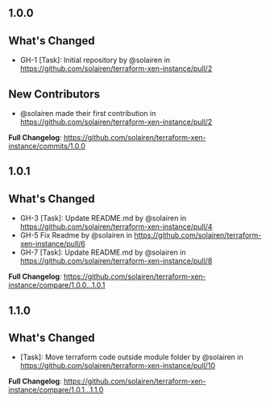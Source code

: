 

## 1.0.0

## What's Changed
* GH-1 [Task]: Initial repository by @solairen in https://github.com/solairen/terraform-xen-instance/pull/2

## New Contributors
* @solairen made their first contribution in https://github.com/solairen/terraform-xen-instance/pull/2

**Full Changelog**: https://github.com/solairen/terraform-xen-instance/commits/1.0.0

## 1.0.1

## What's Changed
* GH-3 [Task]: Update README.md by @solairen in https://github.com/solairen/terraform-xen-instance/pull/4
* GH-5 Fix Readme by @solairen in https://github.com/solairen/terraform-xen-instance/pull/6
* GH-7 [Task]: Update README.md by @solairen in https://github.com/solairen/terraform-xen-instance/pull/8


**Full Changelog**: https://github.com/solairen/terraform-xen-instance/compare/1.0.0...1.0.1

## 1.1.0

## What's Changed
* [Task]: Move terraform code outside module folder by @solairen in https://github.com/solairen/terraform-xen-instance/pull/10


**Full Changelog**: https://github.com/solairen/terraform-xen-instance/compare/1.0.1...1.1.0